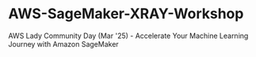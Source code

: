 # AWS-SageMaker-XRAY-Workshop
AWS Lady Community Day (Mar '25) - Accelerate Your Machine Learning Journey with Amazon SageMaker
